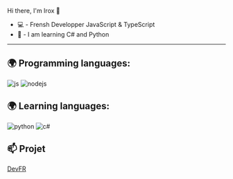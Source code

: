 Hi there, I'm Irox 👋

- 💻 - Frensh Developper JavaScript & TypeScript
- 🔩 - I am learning C# and Python
---

## 🌍 Programming languages:
<p>
  <img alt="js" src="https://img.shields.io/badge/-Javascript-FFEE00?style=flat-square&logo=javascript&logoColor=black" />
  <img alt="nodejs" src="https://img.shields.io/badge/-NodeJS-43853D?style=flat-square&logo=Node.js&logoColor=white" />
</p>

## 🌍 Learning languages:
<p>
  <img alt="python" src="https://img.shields.io/badge/-Python-21B500?style=flat-square&logo=python&logoColor=white" />
  <img alt="c#" src="https://img.shields.io/badge/-C%20Sharp-44CF90?style=flat-square&logo=c%20sharp&logoColor=white" />
</p>

## 📫 Projet
[DevFR](https://discord.gg/devfr)
